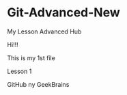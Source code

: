 # Git-Advanced-New
My Lesson Advanced Hub


Hi!!!

This is my 1st file 

Lesson 1 

GitHub ny GeekBrains
